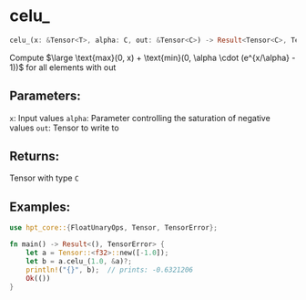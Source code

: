 # celu_
```rust
celu_(x: &Tensor<T>, alpha: C, out: &Tensor<C>) -> Result<Tensor<C>, TensorError>
```
Compute $\large \text{max}(0, x) + \text{min}(0, \alpha \cdot (e^{x/\alpha} - 1))$ for all elements with out

## Parameters:
`x`: Input values
`alpha`: Parameter controlling the saturation of negative values
`out`: Tensor to write to

## Returns:
Tensor with type `C`

## Examples:
```rust
use hpt_core::{FloatUnaryOps, Tensor, TensorError};

fn main() -> Result<(), TensorError> {
    let a = Tensor::<f32>::new([-1.0]);
    let b = a.celu_(1.0, &a)?;
    println!("{}", b);  // prints: -0.6321206
    Ok(())
}
```